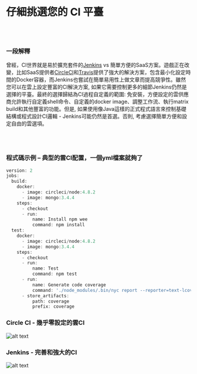 # 仔細挑選您的 CI 平臺

<br/><br/>


### 一段解釋

曾經，CI世界就是易於擴充套件的[Jenkins](https://jenkins.io/) vs 簡單方便的SaaS方案。遊戲正在改變，比如SaaS提供者[CircleCI](https://circleci.com/)和[Travis](https://travis-ci.org/)提供了強大的解決方案，包含最小化設定時間的Docker容器，而Jenkins也嘗試在簡單易用性上做文章而提高競爭性。雖然您可以在雲上設定豐富的CI解決方案, 如果它需要控制更多的細節Jenkins仍然是選擇的平臺。最終的選擇歸結為CI過程自定義的範圍: 免安裝，方便設定的雲供應商允許執行自定義shell命令、自定義的docker image、調整工作流、執行matrix build和其他豐富的功能。但是, 如果使用像Java這樣的正式程式語言來控制基礎結構或程式設計CI邏輯 - Jenkins可能仍然是首選。否則, 考慮選擇簡單方便和設定自由的雲選項。

<br/><br/>


### 程式碼示例 – 典型的雲CI配置，一個yml檔案就夠了
```javascript
version: 2
jobs:
  build:
    docker:
      - image: circleci/node:4.8.2
      - image: mongo:3.4.4
    steps:
      - checkout
      - run:
          name: Install npm wee
          command: npm install
  test:
    docker:
      - image: circleci/node:4.8.2
      - image: mongo:3.4.4
    steps:
      - checkout
      - run:
          name: Test
          command: npm test
      - run:
          name: Generate code coverage
          command: './node_modules/.bin/nyc report --reporter=text-lcov'      
      - store_artifacts:
          path: coverage
          prefix: coverage

```


 
 ### Circle CI - 幾乎零設定的雲CI
![alt text](../../assets/images/circleci.png "API error handling")

### Jenkins - 完善和強大的CI
![alt text](../../assets/images/jenkins_dashboard.png "API error handling")

 
<br/><br/>

